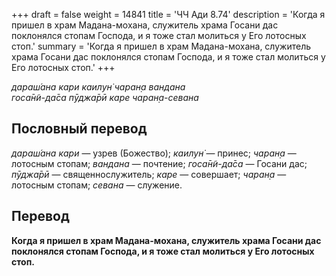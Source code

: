 +++
draft = false
weight = 14841
title = 'ЧЧ Ади 8.74'
description = 'Когда я пришел в храм Мадана-мохана, служитель храма Госани дас поклонялся стопам Господа, и я тоже стал молиться у Его лотосных стоп.'
summary = 'Когда я пришел в храм Мадана-мохана, служитель храма Госани дас поклонялся стопам Господа, и я тоже стал молиться у Его лотосных стоп.'
+++

_дараш́ана кари каилун̇ чаран̣а вандана  
госа̄н̃и-да̄са пӯджа̄рӣ каре чаран̣а-севана_

## Пословный перевод

_дараш́ана_ _кари_ — узрев (Божество); _каилун̇_ — принес; _чаран̣а_ — лотосным стопам; _вандана_ — почтение; _госа̄н̃и_\-_да̄са_ — Госани дас; _пӯджа̄рӣ_ — священнослужитель; _каре_ — совершает; _чаран̣а_ — лотосным стопам; _севана_ — служение.

## Перевод

**Когда я пришел в храм Мадана-мохана, служитель храма Госани дас поклонялся стопам Господа, и я тоже стал молиться у Его лотосных стоп.**
